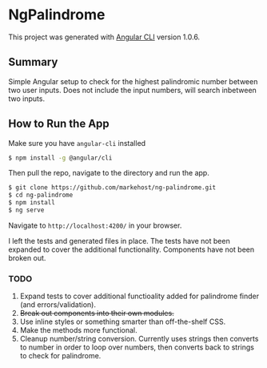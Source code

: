 # NgPalindrome

This project was generated with [Angular CLI](https://github.com/angular/angular-cli) version 1.0.6.

## Summary

Simple Angular setup to check for the highest palindromic number between two user inputs.  Does not include the input numbers, will search inbetween two inputs. 

## How to Run the App

Make sure you have `angular-cli` installed

```bash
$ npm install -g @angular/cli
```

Then pull the repo, navigate to the directory and run the app.

```bash
$ git clone https://github.com/markehost/ng-palindrome.git
$ cd ng-palindrome
$ npm install
$ ng serve
```

Navigate to `http://localhost:4200/` in your browser.

I left the tests and generated files in place.  The tests have not been expanded to cover the additional functionality.  Components have not been broken out.


### TODO

1. Expand tests to cover additional functioality added for palindrome finder (and errors/validation).
2. ~~Break out components into their own modules.~~
3. Use inline styles or something smarter than off-the-shelf CSS.
4. Make the methods more functional.
5. Cleanup number/string conversion.  Currently uses strings then converts to number in order to loop over numbers, then converts back to strings to check for palindrome.
